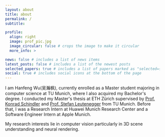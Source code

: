 ```yaml
---
layout: about
title: about
permalink: /
subtitle:

profile:
  align: right
  image: prof_pic.jpg
  image_circular: false # crops the image to make it circular
  more_info: >

news: false # includes a list of news items
latest_posts: false # includes a list of the newest posts
selected_papers: true # includes a list of papers marked as "selected={true}"
social: true # includes social icons at the bottom of the page
---
```



I am Hanfeng Wu(吴瀚枫), currently enrolled as a Master student majoring in computer science at TU Munich, where I also acquired my Bachelor's degree. I conducted my Master's thesis at ETH Zürich supervised by [Prof. Konrad Schindler](https://prs.igp.ethz.ch/group/people/person-detail.schindler.html) and [Prof. Stefan Leutenegger](https://srl.cit.tum.de/members/leuteneg) from TU Munich. Before that, I was a Research Intern at Huawei Munich Research Center and a Software Engineer Intern at Apple Munich.

My research interests lie in computer vision particularly in 3D scene understanding and neural rendering.
